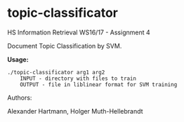 # topic-classificator
HS Information Retrieval WS16/17 - Assignment 4


Document Topic Classification by SVM.



**Usage:**
```
./topic-classificator arg1 arg2
    INPUT - directory with files to train
    OUTPUT - file in liblinear format for SVM training
``` 
  
  
Authors:

Alexander Hartmann, Holger Muth-Hellebrandt
